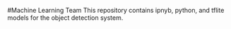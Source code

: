 #Machine Learning Team
This repository contains ipnyb, python, and tflite models for the object detection system.

